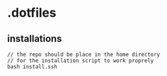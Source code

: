 # .dotfiles

## installations
~~~
// the repo should be place in the home directory 
// for the installation script to work proprely
bash install.ssh
~~~
